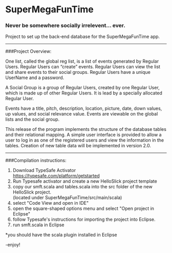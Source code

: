 SuperMegaFunTime
================

### Never be somewhere socially irrelevent... ever.

Project to set up the back-end database for the SuperMegaFunTime app.



-------

###Project Overview:

One list, called the global reg list, is a list of events generated by Regular Users. Regular Users can “create” events. Regular Users can view the list and share events to their social groups. Regular Users have a unique UserName and a password.

A Social Group is a group of Regular Users, created by one Regular User, which is made up of other Regular Users. It is lead by a specially allocated Regular User.

Events have a title, pitch, description, location, picture, date, down values, up values, and social relevance value. Events are viewable on the global lists and the social group. 

This release of the program implements the structure of the database tables and their relational mapping. A simple user interface is provided to allow a user to log in as one of the registered users and view the information in the tables. Creation of new table data will be implemented in version 2.0. 

-------

###Compilation instructions:

1. Download TypeSafe Activator  
https://typesafe.com/platform/getstarted
2. Run Typesafe activator and create a new HelloSlick project template
3. copy our smft.scala and tables.scala into the src folder of the new HelloSlick project.  
(located under SuperMegaFunTime/src/main/scala)
4. select "Code View and open in IDE"
5. open the square-shaped options menu and select "Open project in Eclipse"
6. follow Typesafe's instructions for importing the project into Eclipse.
7. run smft.scala in Eclipse

*you should have the scala plugin installed in Eclipse

-enjoy!
